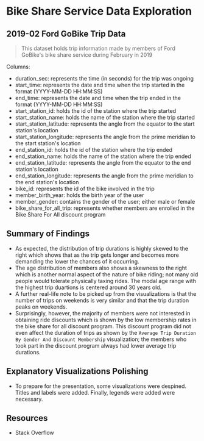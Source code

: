 # Bike Share Service Data Exploration


## 2019-02 Ford GoBike Trip Data

> This dataset holds trip information made by members of Ford GoBike's bike share service during February in 2019

Columns:

- duration_sec: represents the time (in seconds) for the trip was ongoing
- start_time: represents the date and time when the trip started in the format (YYYY-MM-DD HH:MM:SS)
- end_time: represents the date and time when the trip ended in the format (YYYY-MM-DD HH:MM:SS)
- start_station_id: holds the id of the station where the trip started
- start_station_name: holds the name of the station where the trip started
- start_station_latitude: represents the angle from the equator to the start station's location
- start_station_longitude: represents the angle from the prime meridian to the start station's location
- end_station_id: holds the id of the station where the trip ended
- end_station_name: holds the name of the station where the trip ended
- end_station_latitude: represents the angle from the equator to the end station's location
- end_station_longitude: represents the angle from the prime meridian to the end station's location
- bike_id: represents the id of the bike involved in the trip
- member_birth_year: holds the birth year of the user
- member_gender: contains the gender of the user; either male or female
- bike_share_for_all_trip: represents whether members are enrolled in the Bike Share For All discount program


## Summary of Findings

- As expected, the distribution of trip durations is highly skewed to the right which shows that as the trip gets longer and becomes more demanding the lower the chances of it occurring.
- The age distribution of members also shows a skewness to the right which is another normal aspect of the nature of bike riding; not many old people would tolerate physically taxing rides. The modal age range with the highest trip duartions is centered around 30 years old.
- A further real-life note to be picked up from the visualizations is that the number of trips on weekends is very similar and that the trip duration peaks on weekends.
- Surprisingly, however, the majority of members were not interested in obtaining ride discounts which is shown by the low membership rates in the bike share for all discount program. This discount program did not even affect the duration of trips as shown by the `Average Trip Duration By Gender And Discount Membership` visualization; the members who took part in the discount program always had lower average trip durations.


## Explanatory Visualizations Polishing
- To prepare for the presentation, some visualizations were despined. Titles and labels were added. Finally, legends were added were necessary.

## Resources
- Stack Overflow